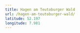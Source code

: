 ```yaml
---
title: Hagen am Teutoburger Wald
url: /hagen-am-teutoburger-wald/
latitude: 52.197
longitude: 7.981
---
```

